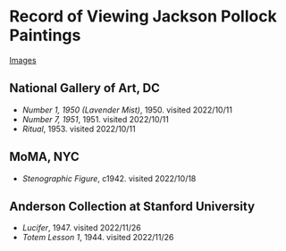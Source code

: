 # Record of Viewing Jackson Pollock Paintings

[Images](https://photos.app.goo.gl/CFMcBqdGchpUYnXf6)


## National Gallery of Art, DC
* *Number 1, 1950 (Lavender Mist)*, 1950. visited 2022/10/11
* *Number 7, 1951*, 1951. visited 2022/10/11
* *Ritual*, 1953. visited 2022/10/11

## MoMA, NYC
* *Stenographic Figure*, c1942. visited 2022/10/18
 
## Anderson Collection at Stanford University

* *Lucifer*, 1947. visited 2022/11/26
* *Totem Lesson 1*, 1944. visited 2022/11/26
